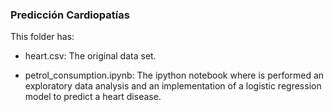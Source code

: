### **Predicción Cardiopatías**  

This folder has:

*  heart.csv: The original data set.  

*  petrol_consumption.ipynb: The ipython notebook where is performed an exploratory data analysis and an implementation of a logistic regression model to predict a heart disease.

